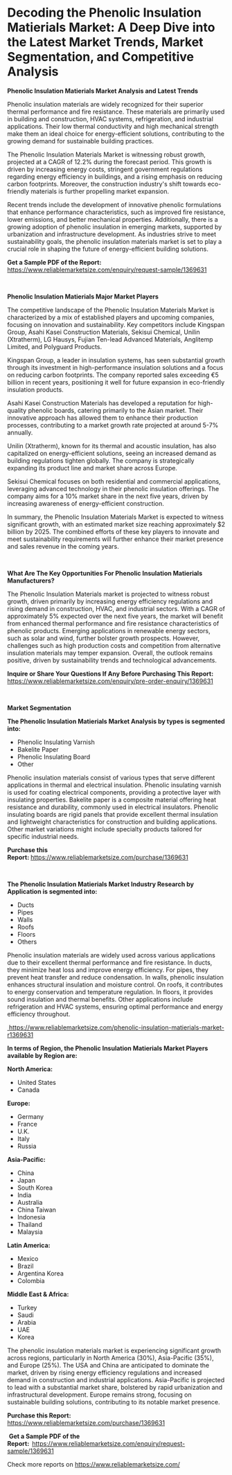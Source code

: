 <p><h1>Decoding the Phenolic Insulation Matierials Market: A Deep Dive into the Latest Market Trends, Market Segmentation, and Competitive Analysis</h1></p><p><strong>Phenolic Insulation Matierials Market Analysis and Latest Trends</strong></p>
<p><p>Phenolic insulation materials are widely recognized for their superior thermal performance and fire resistance. These materials are primarily used in building and construction, HVAC systems, refrigeration, and industrial applications. Their low thermal conductivity and high mechanical strength make them an ideal choice for energy-efficient solutions, contributing to the growing demand for sustainable building practices.</p><p>The Phenolic Insulation Materials Market is witnessing robust growth, projected at a CAGR of 12.2% during the forecast period. This growth is driven by increasing energy costs, stringent government regulations regarding energy efficiency in buildings, and a rising emphasis on reducing carbon footprints. Moreover, the construction industry's shift towards eco-friendly materials is further propelling market expansion. </p><p>Recent trends include the development of innovative phenolic formulations that enhance performance characteristics, such as improved fire resistance, lower emissions, and better mechanical properties. Additionally, there is a growing adoption of phenolic insulation in emerging markets, supported by urbanization and infrastructure development. As industries strive to meet sustainability goals, the phenolic insulation materials market is set to play a crucial role in shaping the future of energy-efficient building solutions.</p></p>
<p><strong>Get a Sample PDF of the Report:&nbsp;</strong> <a href="https://www.reliablemarketsize.com/enquiry/request-sample/1369631?utm_campaign=3352&utm_medium=2&utm_source=Github&utm_content=ia&utm_term=22032025&utm_id=phenolic-insulation-matierials">https://www.reliablemarketsize.com/enquiry/request-sample/1369631</a></p>
<p>&nbsp;</p>
<p><strong>Phenolic Insulation Matierials Major Market Players</strong></p>
<p><p>The competitive landscape of the Phenolic Insulation Materials Market is characterized by a mix of established players and upcoming companies, focusing on innovation and sustainability. Key competitors include Kingspan Group, Asahi Kasei Construction Materials, Sekisui Chemical, Unilin (Xtratherm), LG Hausys, Fujian Ten-lead Advanced Materials, Anglitemp Limited, and Polyguard Products.</p><p>Kingspan Group, a leader in insulation systems, has seen substantial growth through its investment in high-performance insulation solutions and a focus on reducing carbon footprints. The company reported sales exceeding €5 billion in recent years, positioning it well for future expansion in eco-friendly insulation products.</p><p>Asahi Kasei Construction Materials has developed a reputation for high-quality phenolic boards, catering primarily to the Asian market. Their innovative approach has allowed them to enhance their production processes, contributing to a market growth rate projected at around 5-7% annually.</p><p>Unilin (Xtratherm), known for its thermal and acoustic insulation, has also capitalized on energy-efficient solutions, seeing an increased demand as building regulations tighten globally. The company is strategically expanding its product line and market share across Europe.</p><p>Sekisui Chemical focuses on both residential and commercial applications, leveraging advanced technology in their phenolic insulation offerings. The company aims for a 10% market share in the next five years, driven by increasing awareness of energy-efficient construction.</p><p>In summary, the Phenolic Insulation Materials Market is expected to witness significant growth, with an estimated market size reaching approximately $2 billion by 2025. The combined efforts of these key players to innovate and meet sustainability requirements will further enhance their market presence and sales revenue in the coming years.</p></p>
<p>&nbsp;</p>
<p><strong>What Are The Key Opportunities For Phenolic Insulation Matierials Manufacturers?</strong></p>
<p><p>The Phenolic Insulation Materials market is projected to witness robust growth, driven primarily by increasing energy efficiency regulations and rising demand in construction, HVAC, and industrial sectors. With a CAGR of approximately 5% expected over the next five years, the market will benefit from enhanced thermal performance and fire resistance characteristics of phenolic products. Emerging applications in renewable energy sectors, such as solar and wind, further bolster growth prospects. However, challenges such as high production costs and competition from alternative insulation materials may temper expansion. Overall, the outlook remains positive, driven by sustainability trends and technological advancements.</p></p>
<p><strong>Inquire or Share Your Questions If Any Before Purchasing This Report:</strong> <a href="https://www.reliablemarketsize.com/enquiry/pre-order-enquiry/1369631?utm_campaign=3352&utm_medium=2&utm_source=Github&utm_content=ia&utm_term=22032025&utm_id=phenolic-insulation-matierials">https://www.reliablemarketsize.com/enquiry/pre-order-enquiry/1369631</a></p>
<p>&nbsp;</p>
<p><strong>Market Segmentation</strong></p>
<p><strong>The Phenolic Insulation Matierials Market Analysis by types is segmented into:</strong></p>
<p><ul><li>Phenolic Insulating Varnish</li><li>Bakelite Paper</li><li>Phenolic Insulating Board</li><li>Other</li></ul></p>
<p><p>Phenolic insulation materials consist of various types that serve different applications in thermal and electrical insulation. Phenolic insulating varnish is used for coating electrical components, providing a protective layer with insulating properties. Bakelite paper is a composite material offering heat resistance and durability, commonly used in electrical insulators. Phenolic insulating boards are rigid panels that provide excellent thermal insulation and lightweight characteristics for construction and building applications. Other market variations might include specialty products tailored for specific industrial needs.</p></p>
<p><strong>Purchase this Report:&nbsp;</strong><a href="https://www.reliablemarketsize.com/purchase/1369631?utm_campaign=3352&utm_medium=2&utm_source=Github&utm_content=ia&utm_term=22032025&utm_id=phenolic-insulation-matierials">https://www.reliablemarketsize.com/purchase/1369631</a></p>
<p>&nbsp;</p>
<p><strong>The Phenolic Insulation Matierials Market Industry Research by Application is segmented into:</strong></p>
<p><ul><li>Ducts</li><li>Pipes</li><li>Walls</li><li>Roofs</li><li>Floors</li><li>Others</li></ul></p>
<p><p>Phenolic insulation materials are widely used across various applications due to their excellent thermal performance and fire resistance. In ducts, they minimize heat loss and improve energy efficiency. For pipes, they prevent heat transfer and reduce condensation. In walls, phenolic insulation enhances structural insulation and moisture control. On roofs, it contributes to energy conservation and temperature regulation. In floors, it provides sound insulation and thermal benefits. Other applications include refrigeration and HVAC systems, ensuring optimal performance and energy efficiency throughout.</p></p>
<p><a href="https://www.reliablemarketsize.com/phenolic-insulation-matierials-market-r1369631?utm_campaign=3352&utm_medium=2&utm_source=Github&utm_content=ia&utm_term=22032025&utm_id=phenolic-insulation-matierials">&nbsp;https://www.reliablemarketsize.com/phenolic-insulation-matierials-market-r1369631</a></p>
<p><strong>In terms of Region, the Phenolic Insulation Matierials Market Players available by Region are:</strong></p>
<p>
    <p> <strong> North America: </strong>
        <ul>
            <li>United States</li>
            <li>Canada</li>
        </ul>
        </p> 
    <p> <strong> Europe: </strong>
        <ul>
            <li>Germany</li>
            <li>France</li>
            <li>U.K.</li>
            <li>Italy</li>
            <li>Russia</li>
        </ul>
        </p> 
    <p> <strong> Asia-Pacific: </strong>
        <ul>
            <li>China</li>
            <li>Japan</li>
            <li>South Korea</li>
            <li>India</li>
            <li>Australia</li>
            <li>China Taiwan</li>
            <li>Indonesia</li>
            <li>Thailand</li>
            <li>Malaysia</li>
        </ul>
        </p> 
    <p> <strong> Latin America: </strong>
        <ul>
            <li>Mexico</li>
            <li>Brazil</li>
            <li>Argentina Korea</li>
            <li>Colombia</li>
        </ul>
        </p> 
    <p> <strong> Middle East & Africa: </strong>
        <ul>
            <li>Turkey</li>
            <li>Saudi</li>
            <li>Arabia</li>
            <li>UAE</li>
            <li>Korea</li>
        </ul>
    </p>
    </p>
<p><p>The phenolic insulation materials market is experiencing significant growth across regions, particularly in North America (30%), Asia-Pacific (35%), and Europe (25%). The USA and China are anticipated to dominate the market, driven by rising energy efficiency regulations and increased demand in construction and industrial applications. Asia-Pacific is projected to lead with a substantial market share, bolstered by rapid urbanization and infrastructural development. Europe remains strong, focusing on sustainable building solutions, contributing to its notable market presence.</p></p>
<p><strong>Purchase this Report: </strong><a href="https://www.reliablemarketsize.com/purchase/1369631?utm_campaign=3352&utm_medium=2&utm_source=Github&utm_content=ia&utm_term=22032025&utm_id=phenolic-insulation-matierials">https://www.reliablemarketsize.com/purchase/1369631</a></p>
<p>&nbsp;<strong>Get a Sample PDF of the Report:&nbsp;&nbsp;</strong><a href="https://www.reliablemarketsize.com/enquiry/request-sample/1369631?utm_campaign=3352&utm_medium=2&utm_source=Github&utm_content=ia&utm_term=22032025&utm_id=phenolic-insulation-matierials">https://www.reliablemarketsize.com/enquiry/request-sample/1369631</a></p>
<p><strong></strong></p>
<p>Check more reports on <a href="https://www.reliablemarketsize.com/?utm_campaign=3352&utm_medium=2&utm_source=Github&utm_content=ia&utm_term=22032025&utm_id=phenolic-insulation-matierials">https://www.reliablemarketsize.com/</a></p>